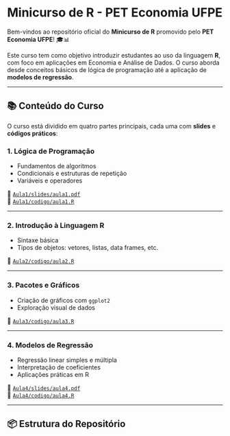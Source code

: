 # Minicurso de R - PET Economia UFPE

Bem-vindos ao repositório oficial do **Minicurso de R** promovido pelo **PET Economia UFPE**! 🎓📊

Este curso tem como objetivo introduzir estudantes ao uso da linguagem **R**, com foco em aplicações em Economia e Análise de Dados. O curso aborda desde conceitos básicos de lógica de programação até a aplicação de **modelos de regressão**.

---

## 📚 Conteúdo do Curso

O curso está dividido em quatro partes principais, cada uma com **slides** e **códigos práticos**:

### 1. Lógica de Programação
- Fundamentos de algoritmos
- Condicionais e estruturas de repetição
- Variáveis e operadores

📂 [`Aula1/slides/aula1.pdf`](Aula1/slides/aula1.pdf)  
📁 [`Aula1/codigo/aula1.R`](Aula1/codigo/aula1.R)

---

### 2. Introdução à Linguagem R
- Sintaxe básica
- Tipos de objetos: vetores, listas, data frames, etc.
 
📁 [`Aula2/codigo/aula2.R`](Aula2/codigo/aula2.R)

---

### 3. Pacotes e Gráficos
- Criação de gráficos com `ggplot2`
- Exploração visual de dados

📁 [`Aula3/codigo/aula3.R`](Aula3/codigo/aula3.R)

---

### 4. Modelos de Regressão
- Regressão linear simples e múltipla
- Interpretação de coeficientes
- Aplicações práticas em R

📂 [`Aula4/slides/aula4.pdf`](Aula4/slides/aula4.pdf)  
📁 [`Aula4/codigo/aula4.R`](Aula4/codigo/aula4.R)

---

## 📦 Estrutura do Repositório


